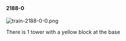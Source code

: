 #### 2188-0
![train-2188-0-0.png](https://github.com/lil-lab/nlvr/raw/master/nlvr/train/images/53/train-2188-0-0.png "train-2188-0-0.png")

There is 1 tower with a yellow block at the base